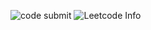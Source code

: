 
![code submit](https://github-readme-stats.vercel.app/api?username=Jingsong-Yan)
![Leetcode Info](https://stats.justsong.cn/api/leetcode?username=yixue&cn=true)

<!--
**Jingsong-Yan/Jingsong-Yan** is a ✨ _special_ ✨ repository because its `README.md` (this file) appears on your GitHub profile.

Here are some ideas to get you started:

- 🔭 I’m currently working on ...
- 🌱 I’m currently learning ...
- 👯 I’m looking to collaborate on ...
- 🤔 I’m looking for help with ...
- 💬 Ask me about ...
- 📫 How to reach me: ...
- 😄 Pronouns: ...
- ⚡ Fun fact: ...
-->
